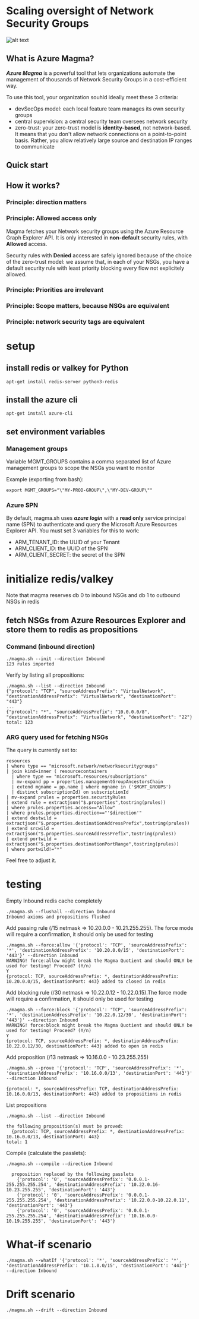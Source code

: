 # Scaling oversight of Network Security Groups

![alt text](https://github.com/labyrinthinesecurity/magma/blob/master/magma.png?raw=true)


## What is Azure Magma?

***Azure Magma*** is a powerful tool that lets organizations automate the management of thousands of Network Security Groups in a cost-efficient way.

To use this tool, your organization souhld ideally meet these 3 criteria:
- devSecOps model: each local feature team manages its own security groups
- central supervision: a central security team oversees network security
- zero-trust: your zero-trust model is **identity-based**, not network-based. It means that you don't allow network connections on a point-to-point basis. Rather, you allow relatively large source and destination IP ranges to communicate


## Quick start


## How it works?

### Principle: direction matters

### Principle: Allowed access only
Magma fetches your Network security groups using the Azure Resource Graph Explorer API. It is only interested in **non-default** security rules, with **Allowed** access.

Security rules with **Denied** access are safely ignored because of the choice of the zero-trust model: we assume that, in each of your NSGs, you have a default security rule with least priority blocking every flow not explicitely allowed. 

### Principle: Priorities are irrelevant

### Principle: Scope matters, because NSGs are equivalent

### Principle: network security tags are equivalent

# setup

## install redis or valkey for Python

```
apt-get install redis-server python3-redis
```

## install the azure cli

```
apt-get install azure-cli
```

## set environment variables

### Management groups
Variable MGMT_GROUPS contains a comma separated list of Azure management groups to scope the NSGs you want to monitor

Example (exporting from bash): 
```
export MGMT_GROUPS="\"MY-PROD-GROUP\",\"MY-DEV-GROUP\""
```

### Azure SPN
By default, magma.sh uses ***azure login*** with a **read only** service principal name (SPN) to authenticate and query the Microsoft Azure Resources Explorer API.
You must set 3 variables for this to work:

- ARM_TENANT_ID: the UUID of your Tenant
- ARM_CLIENT_ID: the UUID of the SPN
- ARM_CLIENT_SECRET: the secret of the SPN

# initialize redis/valkey

Note that magma reserves db 0 to inbound NSGs and db 1 to outbound NSGs in redis

## fetch NSGs from Azure Resources Explorer and store them to redis as propositions

### Command (inbound direction)

```
./magma.sh --init --direction Inbound
123 rules imported
```

Verify by listing all propositions:
```
./magma.sh --list --direction Inbound
{"protocol": "TCP", "sourceAddressPrefix": "VirtualNetwork", "destinationAddressPrefix": "VirtualNetwork", "destinationPort": "443"}
...
{"protocol": "*", "sourceAddressPrefix": "10.0.0.0/8", "destinationAddressPrefix": "VirtualNetwork", "destinationPort": "22"}
total: 123 
```

### ARG query used for fetching NSGs

The query is currently set to:
```
resources
| where type == "microsoft.network/networksecuritygroups"
| join kind=inner ( resourcecontainers
  | where type == "microsoft.resources/subscriptions"
  | mv-expand pp = properties.managementGroupAncestorsChain
  | extend mgname = pp.name | where mgname in ('$MGMT_GROUPS')
  | distinct subscriptionId) on subscriptionId
| mv-expand prules = properties.securityRules
| extend rule = extractjson("$.properties",tostring(prules))
| where prules.properties.access=="Allow"
| where prules.properties.direction=="'$direction'"
| extend destwild = extractjson("$.properties.destinationAddressPrefix",tostring(prules))
| extend srcwild = extractjson("$.properties.sourceAddressPrefix",tostring(prules))
| extend portwild = extractjson("$.properties.destinationPortRange",tostring(prules))
| where portwild!="*"
```

Feel free to adjust it.

# testing

Empty Inbound redis cache completely
```
./magma.sh --flushall --direction Inbound
Inbound axioms and propositions flushed
```

Add passing rule (/15 netmask => 10.20.0.0 - 10.21.255.255). The force mode will require a confirmation, it should only be used for testing
```
./magma.sh --force:allow '{'protocol': 'TCP', 'sourceAddressPrefix': '*', 'destinationAddressPrefix': '10.20.0.0/15', 'destinationPort': '443'}' --direction Inbound
WARNING! force:allow might break the Magma Quotient and should ONLY be used for testing! Proceed? (Y/n)
Y
{protocol: TCP, sourceAddressPrefix: *, destinationAddressPrefix: 10.20.0.0/15, destinationPort: 443} added to closed in redis
```

Add blocking rule (/30  netmask => 10.22.0.12 - 10.22.0.15).The force mode will require a confirmation, it should only be used for testing
```
./magma.sh --force:block '{'protocol': 'TCP', 'sourceAddressPrefix': '*', 'destinationAddressPrefix': '10.22.0.12/30', 'destinationPort': '443'}' --direction Inbound
WARNING! force:block might break the Magma Quotient and should ONLY be used for testing! Proceed? (Y/n)
Y
{protocol: TCP, sourceAddressPrefix: *, destinationAddressPrefix: 10.22.0.12/30, destinationPort: 443} added to open in redis
```

Add proposition (/13 netmask => 10.16.0.0 - 10.23.255.255)
```
./magma.sh --prove '{'protocol': 'TCP', 'sourceAddressPrefix': '*', 'destinationAddressPrefix': '10.16.0.0/13', 'destinationPort': '443'}' --direction Inbound

{protocol: *, sourceAddressPrefix: TCP, destinationAddressPrefix: 10.16.0.0/13, destinationPort: 443} added to propositions in redis
```

List propositions
```
./magma.sh --list --direction Inbound

the following proposition(s) must be proved:
  {protocol: TCP, sourceAddressPrefix: *, destinationAddressPrefix: 10.16.0.0/13, destinationPort: 443}
total: 1
```

Compile (calculate the passlets):
```
./magma.sh --compile --direction Inbound

  proposition replaced by the following passlets
    {'protocol': '0', 'sourceAddressPrefix': '0.0.0.1-255.255.255.254', 'destinationAddressPrefix': '10.22.0.16-10.23.255.255', 'destinationPort': '443'}
    {'protocol': '0', 'sourceAddressPrefix': '0.0.0.1-255.255.255.254', 'destinationAddressPrefix': '10.22.0.0-10.22.0.11', 'destinationPort': '443'}
    {'protocol': '0', 'sourceAddressPrefix': '0.0.0.1-255.255.255.254', 'destinationAddressPrefix': '10.16.0.0-10.19.255.255', 'destinationPort': '443'}
```

# What-if scenario

```
./magma.sh --whatIf '{'protocol': '*', 'sourceAddressPrefix': '*', 'destinationAddressPrefix': '10.1.0.0/15', 'destinationPort': '443'}' --direction Inbound
```

# Drift scenario

```
./magma.sh --drift --direction Inbound
```
